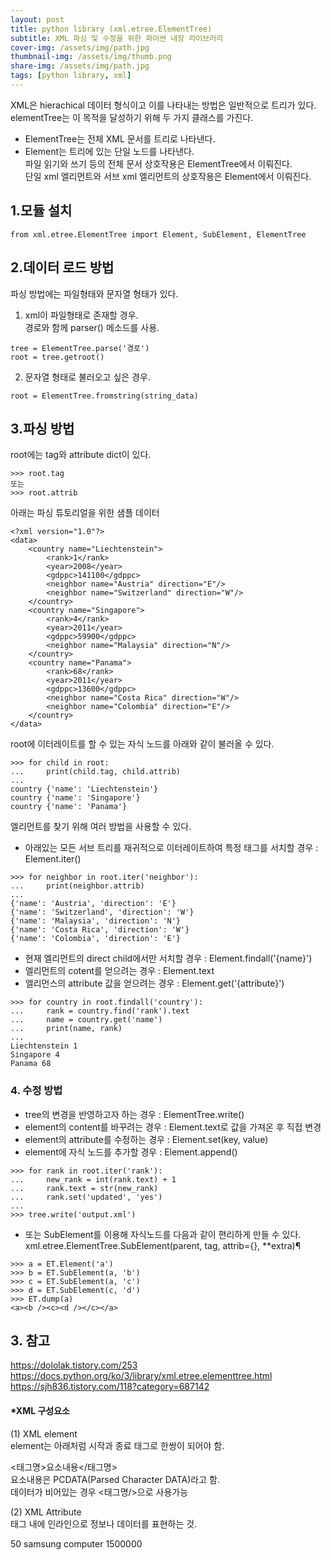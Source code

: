 ```yaml
---
layout: post
title: python library (xml.etree.ElementTree)
subtitle: XML 파싱 및 수정을 위한 파이썬 내장 라이브러리
cover-img: /assets/img/path.jpg
thumbnail-img: /assets/img/thumb.png
share-img: /assets/img/path.jpg
tags: [python library, xml]
---
```






XML은 hierachical 데이터 형식이고 이를 나타내는 방법은 일반적으로 트리가 있다.  
elementTree는 이 목적을 달성하기 위해 두 가지 클래스를 가진다.   
- ElementTree는 전체 XML 문서를 트리로 나타낸다.      
- Element는 트리에 있는 단일 노드를 나타낸다.   
파일 읽기와 쓰기 등의 전체 문서 상호작용은 ElementTree에서 이뤄진다.   
단일 xml 엘리먼트와 서브 xml 엘리먼트의 상호작용은 Element에서 이뤄진다.   



## 1.모듈 설치
```
from xml.etree.ElementTree import Element, SubElement, ElementTree
```

## 2.데이터 로드 방법
파싱 방법에는 파일형태와 문자열 형태가 있다.   
1. xml이 파일형태로 존재할 경우.    
경로와 함께 parser() 메소드를 사용.    
```
tree = ElementTree.parse('경로')
root = tree.getroot()
```
2. 문자열 형태로 불러오고 싶은 경우.
```
root = ElementTree.fromstring(string_data)   
```

## 3.파싱 방법  
root에는 tag와 attribute dict이 있다.   
```
>>> root.tag
또는
>>> root.attrib
```

아래는 파싱 튜토리얼을 위한 샘플 데이터   
```
<?xml version="1.0"?>
<data>
    <country name="Liechtenstein">
        <rank>1</rank>
        <year>2008</year>
        <gdppc>141100</gdppc>
        <neighbor name="Austria" direction="E"/>
        <neighbor name="Switzerland" direction="W"/>
    </country>
    <country name="Singapore">
        <rank>4</rank>
        <year>2011</year>
        <gdppc>59900</gdppc>
        <neighbor name="Malaysia" direction="N"/>
    </country>
    <country name="Panama">
        <rank>68</rank>
        <year>2011</year>
        <gdppc>13600</gdppc>
        <neighbor name="Costa Rica" direction="W"/>
        <neighbor name="Colombia" direction="E"/>
    </country>
</data>
```

root에 이터레이트를 할 수 있는 자식 노드를 아래와 같이 불러올 수 있다.    
```
>>> for child in root:
...     print(child.tag, child.attrib)
...
country {'name': 'Liechtenstein'}
country {'name': 'Singapore'}
country {'name': 'Panama'}
```
엘리먼트를 찾기 위해 여러 방법을 사용할 수 있다.   

- 아래있는 모든 서브 트리를 재귀적으로 이터레이트하여 특정 태그를 서치할 경우 : Element.iter()   
```
>>> for neighbor in root.iter('neighbor'):
...     print(neighbor.attrib)
...
{'name': 'Austria', 'direction': 'E'}
{'name': 'Switzerland', 'direction': 'W'}
{'name': 'Malaysia', 'direction': 'N'}
{'name': 'Costa Rica', 'direction': 'W'}
{'name': 'Colombia', 'direction': 'E'}
```
- 현재 엘리먼트의 direct child에서만 서치할 경우 : Element.findall('{name}')    
- 엘리먼트의 cotent를 얻으려는 경우 : Element.text   
- 엘리먼스의 attribute 값을 얻으려는 경우 : Element.get('{attribute}')
```
>>> for country in root.findall('country'):
...     rank = country.find('rank').text
...     name = country.get('name')
...     print(name, rank)
...
Liechtenstein 1
Singapore 4
Panama 68
```
### 4. 수정 방법
- tree의 변경을 반영하고자 하는 경우 : ElementTree.write()
- element의 content를 바꾸려는 경우 : Element.text로 값을 가져온 후 직접 변경
- element의 attribute를 수정하는 경우 : Element.set(key, value)
- element에 자식 노드를 추가할 경우 : Element.append()
```
>>> for rank in root.iter('rank'):
...     new_rank = int(rank.text) + 1
...     rank.text = str(new_rank)
...     rank.set('updated', 'yes')
...
>>> tree.write('output.xml')
``` 

- 또는  SubElement를 이용해 자식노드를 다음과 같이 편리하게 만들 수 있다.
xml.etree.ElementTree.SubElement(parent, tag, attrib={}, **extra)¶
```
>>> a = ET.Element('a')
>>> b = ET.SubElement(a, 'b')
>>> c = ET.SubElement(a, 'c')
>>> d = ET.SubElement(c, 'd')
>>> ET.dump(a)
<a><b /><c><d /></c></a>
```

## 3. 참고
https://dololak.tistory.com/253
https://docs.python.org/ko/3/library/xml.etree.elementtree.html
https://sjh836.tistory.com/118?category=687142

#### *XML 구성요소
(1) XML element   
element는 아래처럼 시작과 종료 태그로 한쌍이 되어야 함.  


<태그명>요소내용</태그명>    
요소내용은 PCDATA(Parsed Character DATA)라고 함.   
데이터가 비어있는 경우 <태그명/>으로 사용가능   


(2) XML Attribute   
태그 내에 인라인으로 정보나 데이터를 표현하는 것.  
<!-- 태그 표현 --> <product> <id>50</id> <name>samsung</name> <category>computer</category> <price>1500000</price> </product> <!-- 속성 표현 --> <product id="50" name="samsung" category="computer" price="1500000"> </product>

